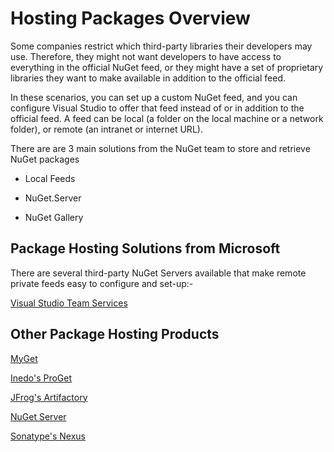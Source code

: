 # Hosting Packages Overview

Some companies restrict which third-party libraries their developers may use. Therefore, they might not want developers to have access to everything in the official NuGet feed, or they might have a set of proprietary libraries they want to make available in addition to the official feed.

In these scenarios, you can set up a custom NuGet feed, and you can configure Visual Studio to offer that feed instead of or in addition to the official feed. A feed can be local (a folder on the local machine or a network folder), or remote (an intranet or internet URL).

There are are 3 main solutions from the NuGet team to store and retrieve NuGet packages

- Local Feeds

- NuGet.Server

- NuGet Gallery

## Package Hosting Solutions from Microsoft

There are several third-party NuGet Servers available that make remote private feeds easy to configure and set-up:-

[Visual Studio Team Services](https://marketplace.visualstudio.com/items?itemName=ms.feed)

## Other Package Hosting Products

[MyGet](http://myget.org)

[Inedo's ProGet](http://inedo.com/proget)

[JFrog's Artifactory](https://www.jfrog.com/artifactory/)

[NuGet Server](http://nugetserver.net/)

[Sonatype's Nexus](http://www.sonatype.org/nexus/)

